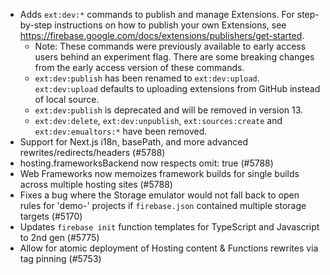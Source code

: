 - Adds `ext:dev:*` commands to publish and manage Extensions. For step-by-step instructions on how to publish your own Extensions, see https://firebase.google.com/docs/extensions/publishers/get-started.
  - Note: These commands were previously available to early access users behind an experiment flag. There are some breaking changes from the early access version of these commands.
  - `ext:dev:publish` has been renamed to `ext:dev:upload`. `ext:dev:upload` defaults to uploading extensions from GitHub instead of local source.
  - `ext:dev:publish` is deprecated and will be removed in version 13.
  - `ext:dev:delete`, `ext:dev:unpublish`, `ext:sources:create` and `ext:dev:emualtors:*` have been removed.
- Support for Next.js i18n, basePath, and more advanced rewrites/redirects/headers (#5788)
- hosting.frameworksBackend now respects omit: true (#5788)
- Web Frameworks now memoizes framework builds for single builds across multiple hosting sites (#5788)
- Fixes a bug where the Storage emulator would not fall back to open rules for 'demo-' projects if `firebase.json` contained multiple storage targets (#5170)
- Updates `firebase init` function templates for TypeScript and Javascript to 2nd gen (#5775)
- Allow for atomic deployment of Hosting content & Functions rewrites via tag pinning (#5753)
